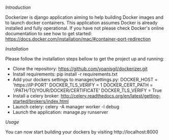 *Introduction*

Dockerizer is django application aiming to help building Docker images and to launch docker containers.
This application assumes Docker is already installed and fully operational. If you have not please check
Docker's online documentation to see how to get started: https://docs.docker.com/installation/mac/#container-port-redirection


*Installation*

Please follow the installation steps bellow to get the project up and running:

* Clone the repository: https://github.com/yoanisgil/dockerizer.git 
* Install requirements: pip install -r requirements.txt
* Add your dockers settings to manager/settings.py:
    DOCKER_HOST = 'https://IP:PORT'
    DOCKER_TLS_VERIFY = 1
    DOCKER_CERT_PATH = '/PATH/TO/YOUR/DOCKER/CERTIFICATE'
    DOCKER_TLS_VERIFY = True 
* Install a celery broker: http://celery.readthedocs.org/en/latest/getting-started/brokers/index.html
* Launch celery: celery -A manager worker -l debug
* Launch the application: manage.py runserver

*Usage*

You can now start building your dockers by visiting http://localhost:8000

